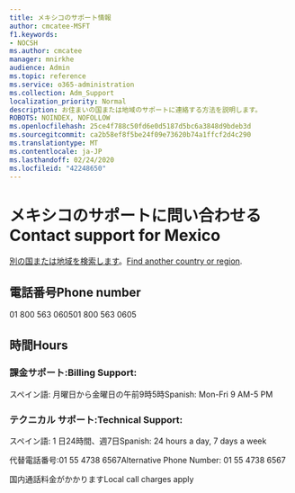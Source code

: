 ```yaml
---
title: メキシコのサポート情報
author: cmcatee-MSFT
f1.keywords:
- NOCSH
ms.author: cmcatee
manager: mnirkhe
audience: Admin
ms.topic: reference
ms.service: o365-administration
ms.collection: Adm_Support
localization_priority: Normal
description: お住まいの国または地域のサポートに連絡する方法を説明します。
ROBOTS: NOINDEX, NOFOLLOW
ms.openlocfilehash: 25ce4f788c50fd6e0d5187d5bc6a3848d9bdeb3d
ms.sourcegitcommit: ca2b58ef8f5be24f09e73620b74a1ffcf2d4c290
ms.translationtype: MT
ms.contentlocale: ja-JP
ms.lasthandoff: 02/24/2020
ms.locfileid: "42248650"
---
```

# <a name="contact-support-for-mexico"></a><span data-ttu-id="025cf-103">メキシコのサポートに問い合わせる</span><span class="sxs-lookup"><span data-stu-id="025cf-103">Contact support for Mexico</span></span>

<span data-ttu-id="025cf-104">[別の国または地域を検索します](../contact-support-for-business-products.md)。</span><span class="sxs-lookup"><span data-stu-id="025cf-104">[Find another country or region](../contact-support-for-business-products.md).</span></span>

## <a name="phone-number"></a><span data-ttu-id="025cf-105">電話番号</span><span class="sxs-lookup"><span data-stu-id="025cf-105">Phone number</span></span>
<span data-ttu-id="025cf-106">01 800 563 0605</span><span class="sxs-lookup"><span data-stu-id="025cf-106">01 800 563 0605</span></span>

## <a name="hours"></a><span data-ttu-id="025cf-107">時間</span><span class="sxs-lookup"><span data-stu-id="025cf-107">Hours</span></span>
### <a name="billing-support"></a><span data-ttu-id="025cf-108">課金サポート:</span><span class="sxs-lookup"><span data-stu-id="025cf-108">Billing Support:</span></span>

<span data-ttu-id="025cf-109">スペイン語: 月曜日から金曜日の午前9時5時</span><span class="sxs-lookup"><span data-stu-id="025cf-109">Spanish: Mon-Fri 9 AM-5 PM</span></span>

### <a name="technical-support"></a><span data-ttu-id="025cf-110">テクニカル サポート:</span><span class="sxs-lookup"><span data-stu-id="025cf-110">Technical Support:</span></span>

<span data-ttu-id="025cf-111">スペイン語: 1 日24時間、週7日</span><span class="sxs-lookup"><span data-stu-id="025cf-111">Spanish: 24 hours a day, 7 days a week</span></span>

<span data-ttu-id="025cf-112">代替電話番号:01 55 4738 6567</span><span class="sxs-lookup"><span data-stu-id="025cf-112">Alternative Phone Number: 01 55 4738 6567</span></span>

<span data-ttu-id="025cf-113">国内通話料金がかかります</span><span class="sxs-lookup"><span data-stu-id="025cf-113">Local call charges apply</span></span>